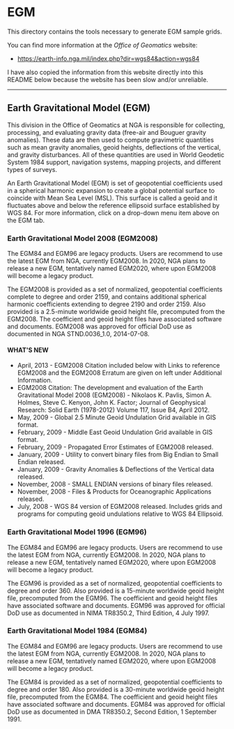 # EGM
This directory contains the tools necessary to generate EGM sample grids.

You can find more information at the *Office of Geomatics* website:
- https://earth-info.nga.mil/index.php?dir=wgs84&action=wgs84

I have also copied the information from this website directly into this README below because the website has been slow and/or unreliable.

---
## Earth Gravitational Model (EGM)
This division in the Office of Geomatics at NGA is responsible for collecting, processing, and evaluating gravity data (free-air and Bouguer gravity anomalies). These data are then used to compute gravimetric quantities such as mean gravity anomalies, geoid heights, deflections of the vertical, and gravity disturbances. All of these quantities are used in World Geodetic System 1984 support, navigation systems, mapping projects, and different types of surveys.

An Earth Gravitational Model (EGM) is set of geopotential coefficients used in a spherical harmonic expansion to create a global potential surface to coincide with Mean Sea Level (MSL). This surface is called a geoid and it fluctuates above and below the reference ellipsoid surface established by WGS 84. For more information, click on a drop-down menu item above on the EGM tab.

### Earth Gravitational Model 2008 (EGM2008)
The EGM84 and EGM96 are legacy products. Users are recommend to use the latest EGM from NGA, currently EGM2008. In 2020, NGA plans to release a new EGM, tentatively named EGM2020, where upon EGM2008 will become a legacy product.

The EGM2008 is provided as a set of normalized, geopotential coefficients complete to degree and order 2159, and contains additional spherical harmonic coefficients extending to degree 2190 and order 2159. Also provided is a 2.5-minute worldwide geoid height file, precomputed from the EGM2008. The coefficient and geoid height files have associated software and documents. EGM2008 was approved for official DoD use as documented in NGA STND.0036_1.0, 2014-07-08.

#### WHAT'S NEW
- April, 2013 - EGM2008 Citation included below with Links to reference EGM2008 and the EGM2008 Erratum are given on left under Additional Information.
- EGM2008 Citation: The development and evaluation of the Earth Gravitational Model 2008 (EGM2008) - Nikolaos K. Pavlis, Simon A. Holmes, Steve C. Kenyon, John K. Factor; Journal of Geophysical Research: Solid Earth (1978-2012) Volume 117, Issue B4, April 2012.
- May, 2009 - Global 2.5 Minute Geoid Undulation Grid available in GIS format.
- February, 2009 - Middle East Geoid Undulation Grid available in GIS format.
- February, 2009 - Propagated Error Estimates of EGM2008 released.
- January, 2009 - Utility to convert binary files from Big Endian to Small Endian released.
- January, 2009 - Gravity Anomalies & Deflections of the Vertical data released.
- November, 2008 - SMALL ENDIAN versions of binary files released.
- November, 2008 - Files & Products for Oceanographic Applications released.
- July, 2008 - WGS 84 version of EGM2008 released. Includes grids and programs for computing geoid undulations relative to WGS 84 Ellipsoid.

### Earth Gravitational Model 1996 (EGM96)
The EGM84 and EGM96 are legacy products. Users are recommend to use the latest EGM from NGA, currently EGM2008. In 2020, NGA plans to release a new EGM, tentatively named EGM2020, where upon EGM2008 will become a legacy product.

The EGM96 is provided as a set of normalized, geopotential coefficients to degree and order 360. Also provided is a 15-minute worldwide geoid height file, precomputed from the EGM96. The coefficient and geoid height files have associated software and documents. EGM96 was approved for official DoD use as documented in NIMA TR8350.2, Third Edition, 4 July 1997.

### Earth Gravitational Model 1984 (EGM84)
The EGM84 and EGM96 are legacy products. Users are recommend to use the latest EGM from NGA, currently EGM2008. In 2020, NGA plans to release a new EGM, tentatively named EGM2020, where upon EGM2008 will become a legacy product.

The EGM84 is provided as a set of normalized, geopotential coefficients to degree and order 180. Also provided is a 30-minute worldwide geoid height file, precomputed from the EGM84. The coefficient and geoid height files have associated software and documents. EGM84 was approved for official DoD use as documented in DMA TR8350.2, Second Edition, 1 September 1991.
